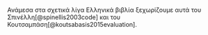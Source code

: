 
Ανάμεσα στα σχετικά λίγα Ελληνικά βιβλία ξεχωρίζουμε αυτά του Σπινέλλη[@spinellis2003code] και του Κουτσαμπάση[@koutsabasis2015evaluation].
